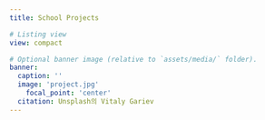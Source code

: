 ```yaml
---
title: School Projects

# Listing view
view: compact

# Optional banner image (relative to `assets/media/` folder).
banner:
  caption: ''
  image: 'project.jpg'
    focal_point: 'center'
  citation: Unsplash의 Vitaly Gariev
---
```

